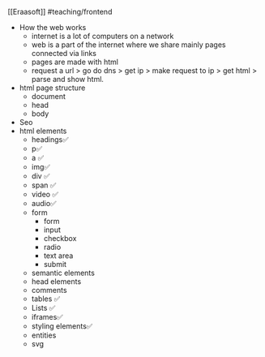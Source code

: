 [[Eraasoft]]
#teaching/frontend 

- How the web works
    - internet is a lot of computers on a network 
    - web is a part of the internet where we share mainly pages connected via links 
    - pages are made with html
    - request a url > go do dns > get ip > make request to ip > get html > parse and show html.
- html page structure 
    - document 
    - head 
    - body
- Seo
- html elements
     - headings✅
     - p✅
     - a ✅
     - img✅
     - div ✅
     - span ✅
     - video ✅
     - audio✅
     - form
        - form
        - input
        - checkbox
        - radio
        - text area
        - submit
    - semantic elements
    - head elements 
    - comments
    - tables ✅
    - Lists ✅
    - iframes✅
    - styling elements✅
    - entities
    - svg